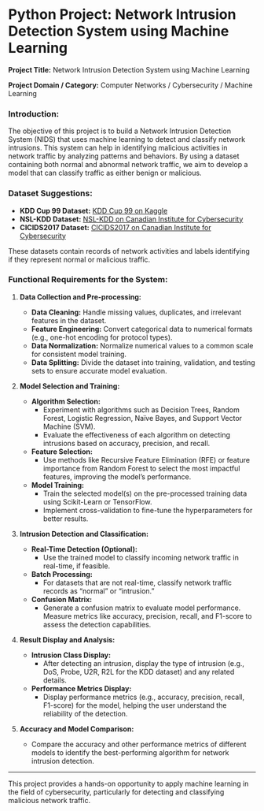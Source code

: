 # Python Project: Network Intrusion Detection System using Machine Learning

**Project Title:** Network Intrusion Detection System using Machine Learning

**Project Domain / Category:** Computer Networks / Cybersecurity / Machine Learning

### Introduction:
The objective of this project is to build a Network Intrusion Detection System (NIDS) that uses machine learning to detect and classify network intrusions. This system can help in identifying malicious activities in network traffic by analyzing patterns and behaviors. By using a dataset containing both normal and abnormal network traffic, we aim to develop a model that can classify traffic as either benign or malicious.

### Dataset Suggestions:
- **KDD Cup 99 Dataset:** [KDD Cup 99 on Kaggle](https://www.kaggle.com/datasets/rounakbanik/kdd-cup-1999-data)
- **NSL-KDD Dataset:** [NSL-KDD on Canadian Institute for Cybersecurity](https://www.unb.ca/cic/datasets/nsl.html)
- **CICIDS2017 Dataset:** [CICIDS2017 on Canadian Institute for Cybersecurity](https://www.unb.ca/cic/datasets/ids-2017.html)

These datasets contain records of network activities and labels identifying if they represent normal or malicious traffic.

### Functional Requirements for the System:

1. **Data Collection and Pre-processing:**
   - **Data Cleaning:** Handle missing values, duplicates, and irrelevant features in the dataset.
   - **Feature Engineering:** Convert categorical data to numerical formats (e.g., one-hot encoding for protocol types).
   - **Data Normalization:** Normalize numerical values to a common scale for consistent model training.
   - **Data Splitting:** Divide the dataset into training, validation, and testing sets to ensure accurate model evaluation.

2. **Model Selection and Training:**
   - **Algorithm Selection:**
     - Experiment with algorithms such as Decision Trees, Random Forest, Logistic Regression, Naïve Bayes, and Support Vector Machine (SVM).
     - Evaluate the effectiveness of each algorithm on detecting intrusions based on accuracy, precision, and recall.
   - **Feature Selection:**
     - Use methods like Recursive Feature Elimination (RFE) or feature importance from Random Forest to select the most impactful features, improving the model’s performance.
   - **Model Training:**
     - Train the selected model(s) on the pre-processed training data using Scikit-Learn or TensorFlow.
     - Implement cross-validation to fine-tune the hyperparameters for better results.

3. **Intrusion Detection and Classification:**
   - **Real-Time Detection (Optional):**
     - Use the trained model to classify incoming network traffic in real-time, if feasible.
   - **Batch Processing:**
     - For datasets that are not real-time, classify network traffic records as “normal” or “intrusion.”
   - **Confusion Matrix:**
     - Generate a confusion matrix to evaluate model performance. Measure metrics like accuracy, precision, recall, and F1-score to assess the detection capabilities.

4. **Result Display and Analysis:**
   - **Intrusion Class Display:**
     - After detecting an intrusion, display the type of intrusion (e.g., DoS, Probe, U2R, R2L for the KDD dataset) and any related details.
   - **Performance Metrics Display:**
     - Display performance metrics (e.g., accuracy, precision, recall, F1-score) for the model, helping the user understand the reliability of the detection.

5. **Accuracy and Model Comparison:**
   - Compare the accuracy and other performance metrics of different models to identify the best-performing algorithm for network intrusion detection.

---

This project provides a hands-on opportunity to apply machine learning in the field of cybersecurity, particularly for detecting and classifying malicious network traffic.